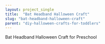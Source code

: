 ```yaml
---
layout: project_single
title:  "Bat Headband Halloween Craft"
slug: "bat-headband-halloween-craft"
parent: "diy-halloween-crafts-for-toddlers"
---
```

Bat Headband Halloween Craft for Preschool